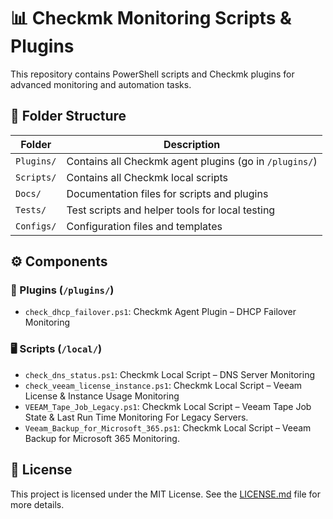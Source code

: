 # 📊 Checkmk Monitoring Scripts & Plugins

This repository contains PowerShell scripts and Checkmk plugins for advanced monitoring and automation tasks.

## 📁 Folder Structure

| Folder    | Description                                      |
|-----------|--------------------------------------------------|
| `Plugins/` | Contains all Checkmk agent plugins (go in `/plugins/`) |
| `Scripts/` | Contains all Checkmk local scripts               |
| `Docs/`    | Documentation files for scripts and plugins      |
| `Tests/`   | Test scripts and helper tools for local testing  |
| `Configs/` | Configuration files and templates                |

## ⚙️ Components

### 🔌 Plugins (`/plugins/`)
- `check_dhcp_failover.ps1`: Checkmk Agent Plugin – DHCP Failover Monitoring

### 🖥️ Scripts (`/local/`)
- `check_dns_status.ps1`: Checkmk Local Script – DNS Server Monitoring
- `check_veeam_license_instance.ps1`: Checkmk Local Script – Veeam License & Instance Usage Monitoring
- `VEEAM_Tape_Job_Legacy.ps1`: Checkmk Local Script – Veeam Tape Job State & Last Run Time Monitoring For Legacy Servers.
- `Veeam_Backup_for_Microsoft_365.ps1`: Checkmk Local Script – Veeam Backup for Microsoft 365 Monitoring.

## 📝 License
This project is licensed under the MIT License. See the [LICENSE.md](LICENSE.md) file for more details.